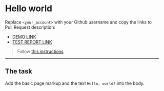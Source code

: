 # Hello world
Replace `<your_account>` with your Github username and copy the links to Pull Request description:
- [DEMO LINK](https://AndrewYelieva.github.io/layout_hello-world/)
- [TEST REPORT LINK](https://AndrewYelieva.github.io/layout_hello-world/report/html_report/)

> Follow [this instructions](https://mate-academy.github.io/layout_task-guideline/#how-to-solve-the-layout-tasks-on-github)
___

## The task 
Add the basic page markup and the text `Hello, world!` into the body.
